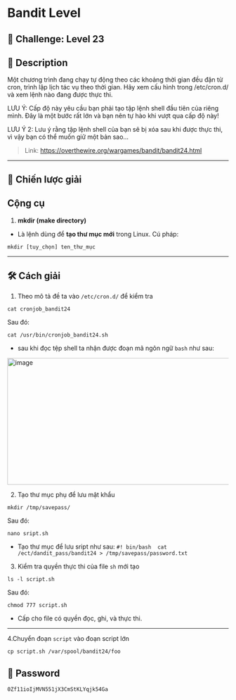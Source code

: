
# Bandit Level

## 🧩 Challenge: Level 23

## 📝 Description
Một chương trình đang chạy tự động theo các khoảng thời gian đều đặn từ cron, trình lập lịch tác vụ theo thời gian. Hãy xem cấu hình trong /etc/cron.d/ và xem lệnh nào đang được thực thi.

LƯU Ý: Cấp độ này yêu cầu bạn phải tạo tập lệnh shell đầu tiên của riêng mình. Đây là một bước rất lớn và bạn nên tự hào khi vượt qua cấp độ này!

LƯU Ý 2: Lưu ý rằng tập lệnh shell của bạn sẽ bị xóa sau khi được thực thi, vì vậy bạn có thể muốn giữ một bản sao…


> Link: https://overthewire.org/wargames/bandit/bandit24.html

---

## 🧠 Chiến lược giải


## Cộng cụ

1. **mkdir (make directory)**
- Là lệnh dùng để **tạo thư mục mới** trong Linux.
Cú pháp:
```
mkdir [tuy_chọn] ten_thư_mục
```
---


## 🛠️ Cách giải
1. Theo mô tả đề ta vào `/etc/cron.d/` để kiểm tra

```
cat cronjob_bandit24
```
Sau đó:
```
cat /usr/bin/cronjob_bandit24.sh
```
- sau khi đọc tệp shell ta nhận được đoạn mã ngôn ngữ `bash` như sau:
<img width="560" height="288" alt="image" src="https://github.com/user-attachments/assets/a209b67b-1a6a-4d65-b23a-1c2aa2881c36" />

2. Tạo thư mục phụ để lưu mật khẩu

```
mkdir /tmp/savepass/
```
Sau đó:
```
nano sript.sh
```
- Tạo thư mục để lưu sript như sau: `#! bin/bash 
                                      cat /ect/dandit_pass/bandit24 > /tmp/savepass/password.txt  `

3. Kiểm tra quyền thực thi của file `sh` mới tạo

```
ls -l script.sh
```
Sau đó:

```
chmod 777 script.sh
```
- Cấp cho file có quyền đọc, ghi, và thực thi.
---

4.Chuyển đoạn `script` vào đoạn script lớn

```
cp script.sh /var/spool/bandit24/foo
```


## 🏁 Password

```
0Zf11ioIjMVN551jX3CmStKLYqjk54Ga
```
